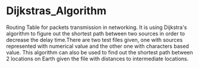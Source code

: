 # Dijkstras_Algorithm
Routing Table for packets transmission in networking. It is using Dijkstra's algorithm to figure out the shortest path between two sources in order to decrease the delay time.There are two test files given, one with sources represented with numerical value and the other one with characters based value. This algorithm can also be used to find out the shortest path between 2 locations on Earth given the file with distances to intermediate locations.
